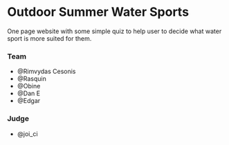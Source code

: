 # Outdoor Summer Water Sports



One page website with some simple quiz to help user to decide what water sport is more suited for them.
### Team 
- @Rimvydas Cesonis 
- @Rasquin 
- @Obine
- @Dan E
- @Edgar
### Judge 
- @joi_ci